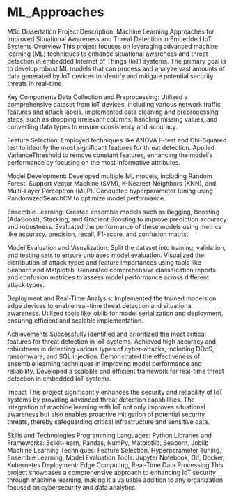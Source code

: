 # ML_Approaches
MSc Dissertation
Project Description: Machine Learning Approaches for Improved Situational Awareness and Threat Detection in Embedded IoT Systems
Overview
This project focuses on leveraging advanced machine learning (ML) techniques to enhance situational awareness and threat detection in embedded Internet of Things (IoT) systems. The primary goal is to develop robust ML models that can process and analyze vast amounts of data generated by IoT devices to identify and mitigate potential security threats in real-time.


Key Components
Data Collection and Preprocessing:
Utilized a comprehensive dataset from IoT devices, including various network traffic features and attack labels.
Implemented data cleaning and preprocessing steps, such as dropping irrelevant columns, handling missing values, and converting data types to ensure consistency and accuracy.


Feature Selection:
Employed techniques like ANOVA F-test and Chi-Squared test to identify the most significant features for threat detection.
Applied VarianceThreshold to remove constant features, enhancing the model's performance by focusing on the most informative attributes.


Model Development:
Developed multiple ML models, including Random Forest, Support Vector Machine (SVM), K-Nearest Neighbors (KNN), and Multi-Layer Perceptron (MLP).
Conducted hyperparameter tuning using RandomizedSearchCV to optimize model performance.


Ensemble Learning:
Created ensemble models such as Bagging, Boosting (AdaBoost), Stacking, and Gradient Boosting to improve prediction accuracy and robustness.
Evaluated the performance of these models using metrics like accuracy, precision, recall, F1-score, and confusion matrix.


Model Evaluation and Visualization:
Split the dataset into training, validation, and testing sets to ensure unbiased model evaluation.
Visualized the distribution of attack types and feature importances using tools like Seaborn and Matplotlib.
Generated comprehensive classification reports and confusion matrices to assess model performance across different attack types.


Deployment and Real-Time Analysis:
Implemented the trained models on edge devices to enable real-time threat detection and situational awareness.
Utilized tools like joblib for model serialization and deployment, ensuring efficient and scalable implementation.


Achievements
Successfully identified and prioritized the most critical features for threat detection in IoT systems.
Achieved high accuracy and robustness in detecting various types of cyber-attacks, including DDoS, ransomware, and SQL injection.
Demonstrated the effectiveness of ensemble learning techniques in improving model performance and reliability.
Developed a scalable and efficient framework for real-time threat detection in embedded IoT systems.


Impact
This project significantly enhances the security and reliability of IoT systems by providing advanced threat detection capabilities. The integration of machine learning with IoT not only improves situational awareness but also enables proactive mitigation of potential security threats, thereby safeguarding critical infrastructure and sensitive data.


Skills and Technologies
Programming Languages: Python
Libraries and Frameworks: Scikit-learn, Pandas, NumPy, Matplotlib, Seaborn, Joblib
Machine Learning Techniques: Feature Selection, Hyperparameter Tuning, Ensemble Learning, Model Evaluation
Tools: Jupyter Notebook, Git, Docker, Kubernetes
Deployment: Edge Computing, Real-Time Data Processing
This project showcases a comprehensive approach to enhancing IoT security through machine learning, making it a valuable addition to any organization focused on cybersecurity and data analytics.
